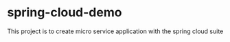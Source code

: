# spring-cloud-demo
This project is to create micro service application with the spring cloud suite
